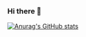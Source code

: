 ### Hi there 👋

[![Anurag's GitHub stats](https://github-readme-stats.vercel.app/api?username=CycleBai)](https://github.com/anuraghazra/github-readme-stats)
